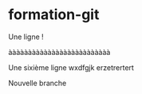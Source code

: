 # formation-git
Une ligne !

àààààààààààààààààààààààààà


Une sixième ligne
wxdfgjk
erzetrertert


Nouvelle branche
